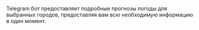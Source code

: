 Telegram бот предоставляет подробные прогнозы погоды для выбранных городов, предоставляя вам всю необходимую информацию в один момент.
